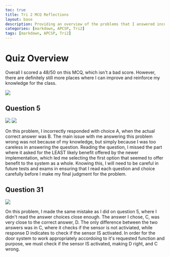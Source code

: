 ```yaml
---
toc: true
title: Tri 2 MCQ Reflections
layout: base
description: Providing an overview of the problems that I answered incorrectly on the Collegeboard MCQ.
categories: [markdown, APCSP, Tri2]
tags: [markdown, APCSP, Tri2]
---
```


# Quiz Overview
Overall I scored a 48/50 on this MCQ, which isn't a bad score. However, there are definitely still more places where I can improve and reinforce my knowledge for the class.

![]({{site.baseurl}}/images/results.png " ")

## Question 5
![]({{site.baseurl}}/images/Q1P1.png " ")
![]({{site.baseurl}}/images/Q1P2.png " ")

On this problem, I incorrectly responded with choice A, when the actual correct answer was B. The main issue with me answering this problem wrong was not because of my knowledge, but simply because I was too careless in answering the question. Reading the question, I missed the part where it asked for the LEAST likely benefit offered by the newer implementation, which led me selecting the first option that seemed to offer benefit to the system as a whole. Knowing this, I will need to be careful in future tests and exams in ensuring that I read each question and choice carefully before I make my final judgment for the problem.

## Question 31
![]({{site.baseurl}}/images/Q2.png " ")

On this problem, I made the same mistake as I did on question 5, where I didn't read the answer choices close enough. The answer I chose, C, was very close to the correct answer, D. The only difference between the two answers was in C, where it checks if the sensor is not activiated, while response D indicates to check if the sensor IS activated. In order for the door system to work appropriately accordoing to it's requested function and purpose, we must check if the sensor IS activated, making D right, and C wrong.